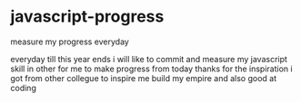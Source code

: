 # javascript-progress
measure my progress everyday 

everyday till this year ends i will like to commit and measure my javascript skill in other for me to make progress from today
thanks for the inspiration i got from other collegue to inspire me build my empire and also good at coding 


